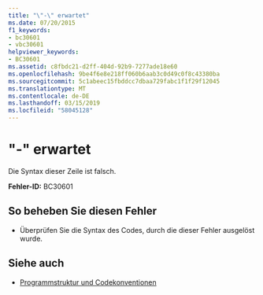```yaml
---
title: "\"-\" erwartet"
ms.date: 07/20/2015
f1_keywords:
- bc30601
- vbc30601
helpviewer_keywords:
- BC30601
ms.assetid: c8fbdc21-d2ff-404d-92b9-7277ade18e60
ms.openlocfilehash: 9be4f6e8e218ff060b6aab3c0d49c0f8c43380ba
ms.sourcegitcommit: 5c1abeec15fbddcc7dbaa729fabc1f1f29f12045
ms.translationtype: MT
ms.contentlocale: de-DE
ms.lasthandoff: 03/15/2019
ms.locfileid: "58045128"
---
```

# <a name="--expected"></a>"-" erwartet
Die Syntax dieser Zeile ist falsch.  
  
 **Fehler-ID:** BC30601  
  
## <a name="to-correct-this-error"></a>So beheben Sie diesen Fehler  
  
-   Überprüfen Sie die Syntax des Codes, durch die dieser Fehler ausgelöst wurde.  
  
## <a name="see-also"></a>Siehe auch

- [Programmstruktur und Codekonventionen](../../visual-basic/programming-guide/program-structure/program-structure-and-code-conventions.md)
